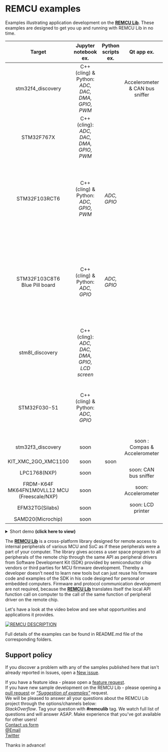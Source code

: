 # REMCU examples

Examples illustrating application development on the [**REMCU Lib**](https://remotemcu.com/). These examples are designed to get you up and running with REMCU Lib in no time.

| Target 	| Jupyter notebook ex. 	| Python scripts ex. 	| Qt app ex. 	| C/C++ app ex. 	| Raspberry Pi board examples 	|
|:-----------------:	|:--------------------------------------------------:	|:------------------:	|:-------------------------------:	|:--------------------:	|:------------------------------------------------------------------------------------------------:	|
| stm32f4_discovery 	| C++(cling) & Python:<br>*ADC, DAC, DMA, GPIO, PWM* 	|  	| Accelerometer & CAN bus sniffer 	|  	|  	|
| STM32F767X 	| C++(cling): *ADC, DAC, DMA, GPIO, PWM* 	|  	|  	|  	|  	|
| STM32F103RCT6 	| C++(cling) & Python: *ADC, GPIO, PWM* 	| *ADC, GPIO* 	|  	| *ADC, DAC, DMA, GPIO, CAN bus* 	| C/C++ apps & Python scripts: *ADC, GPIO, CAN bus*<br> - the prepared Raspbian image is available 	|
| STM32F103C8T6<br>Blue Pill board 	| C++(cling) & Python: *ADC, GPIO* 	| *ADC, GPIO* 	|  	| ADC, CAN Bus 	| <br>C/C++ apps & Python scripts: *ADC, GPIO, CAN bus*<br> - the prepared Raspbian image will be available 	|
| stm8l_discovery 	| C++(cling): *ADC, DAC, DMA, GPIO, LCD screen* 	|  	|  	|  	|  	|
| STM32F030-51 	| C++(cling) & Python: *ADC, GPIO* 	|  	|  	|  	| Python scripts: *ADC, GPIO*<br> - the prepared Raspbian image is available 	|
| stm32f3_discovery 	| soon 	|  	| soon : Compas & Accelerometer 	|  	|  	|
| KIT_XMC_2GO_XMC1100 	| soon 	| soon 	|  	|  	|  	|
| LPC1768(NXP) 	| soon 	|  	| soon: CAN bus sniffer 	|  	|  	|
| FRDM-K64F<br>MK64FN1M0VLL12 MCU<br>(Freescale/NXP) 	| soon 	|  	| soon: Accelerometer 	|  	|  	|
| EFM32TG(Silabs) 	| soon 	|  	| soon: LCD printer 	|  	|  	|
| SAMD20(Microchip) 	| soon 	|  	|  	|  	|  	|

<details>
	<summary> Short demo
		<b>(click here to view) </b></summary>

stm32f4_discovery/accell_graph demo:  
![monitor_of_acc](stm32f4_discovery/accell_graph/img/monitor_of_acc.gif)  

stm32f4_discovery/CAN_BUS demo:  
![monitor_of_acc](stm32f4_discovery/CAN_BUS/img/CAN_demo.gif)

stm32f4_discovery/jupyter-notebook PWM demo:  
![slider_f4d](stm32f4_discovery/jupyter-notebook/img/slider_f4d.gif)  

stm32f4_discovery/jupyter-notebook ADC demo:  
![f4_adc](stm32f4_discovery/jupyter-notebook/img/f4_adc.gif)
</details>

The [**REMCU Lib**](https://remotemcu.com/) is a cross-platform library designed for remote access to internal peripherals of various MCU and SoC as if these peripherals were a part of your computer.
The library gives access a user space program to all peripherals of the remote chip  through the same API as peripheral drivers from Software Development Kit (SDK) provided by semiconductor chip vendors or third parties for MCU firmware development.
Thereby a developer doesn’t need to learn new tools but can just reuse his firmware code and examples of the SDK in his code designed for personal or embedded computers.
Firmware and protocol communication development are not required, because the [**REMCU Lib**](https://remotemcu.com/) translates itself the local API function call on computer to the call of the same function of peripheral driver on the remote chip.

Let's have a look at the video below and see what opportunities and applications it provides.

[![REMCU DESCRIPTION](img/preview_description.png)](https://youtu.be/PJPl9Y96hA0)

Full details of the examples can be found in README.md file of the corresponding folders.

## Support policy

If you discover a problem with any of the samples published here that isn't already reported in Issues, open a [New issue](https://github.com/remotemcu/remcu_examples/issues/new?assignees=&labels=bug&template=bug_report.md&title=).

If you have a feature idea - please open a [feature request](https://github.com/remotemcu/remcu_examples/issues/new?assignees=&labels=Feature+request&template=feature_request.md&title=).  
If you have new sample development on the REMCU Lib  - please opening a [pull request](https://github.com/remotemcu/remcu_examples/pulls) or [*"Suggestion of examples"*](https://github.com/remotemcu/remcu_examples/issues/new?assignees=&labels=Suggestion+of+examples&template=suggestion-of-examples.md&title=) request.  
We will be pleased to answer all your questions about the REMCU Lib project through the options/channels below:  
*StackOverflow*. Tag your question with **#remculib** tag. We watch full list of questions and will answer ASAP. Make experience that you've got available for other users!  
[Contact us form](https://remotemcu.com/contact-us)  
[@Email](support@remotemcu.com)  
[Twitter](https://twitter.com/RemoteMcu)  

Thanks in advance!
